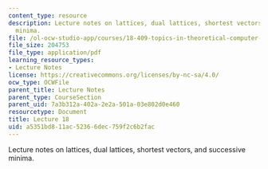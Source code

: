 ```yaml
---
content_type: resource
description: Lecture notes on lattices, dual lattices, shortest vectors, and successive
  minima.
file: /ol-ocw-studio-app/courses/18-409-topics-in-theoretical-computer-science-an-algorithmists-toolkit-fall-2009/a5351bd811ac52366dec759f2c6b2fac_MIT18_409F09_scribe18.pdf
file_size: 204753
file_type: application/pdf
learning_resource_types:
- Lecture Notes
license: https://creativecommons.org/licenses/by-nc-sa/4.0/
ocw_type: OCWFile
parent_title: Lecture Notes
parent_type: CourseSection
parent_uid: 7a3b312a-402a-2e2a-501a-03e802d0e460
resourcetype: Document
title: Lecture 18
uid: a5351bd8-11ac-5236-6dec-759f2c6b2fac
---
```

Lecture notes on lattices, dual lattices, shortest vectors, and successive minima.